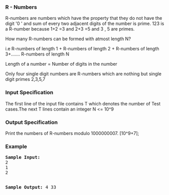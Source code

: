 <h3>R - Numbers</h3>
<p>R-numbers are numbers which have the property that they do not have the digit '0 ' and sum of every two adjacent digits of the number is prime. 123 is a R-number because 1+2 =3 and 2+3 =5 and 3 , 5 are primes.</p>
<p>How many R-numbers can be formed with atmost length N?</p>
<p>i.e R-numbers of length 1 + R-numbers of length 2 + R-numbers of length 3+....... R-numbers of length N</p>
<p>Length of a number = Number of digits in the number</p>
<p>Only four single digit numbers are R-numbers which are nothing but single digit primes 2,3,5,7</p>

<h3>Input Specification</h3>
<p>
The first line of the input file contains T which denotes the number of Test cases.The next T lines contain an integer N &lt;= 10^9
</p>

<h3>Output Specification</h3>
<p>
Print the numbers of R-numbers modulo 1000000007. [10^9+7];
</p>

<h3>Example</h3>
<pre><strong>Sample Input:</strong>
2
1
2

<strong>Sample Output:</strong>
4
33</pre>